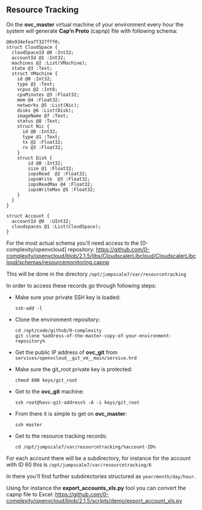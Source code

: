 ## Resource Tracking

On the **ovc_master** virtual machine of your environment every hour the system will generate **Cap’n Proto** (capnp) file with following schema:

```
@0x934efea7f327fff0;
struct CloudSpace {
  cloudSpaceId @0 :Int32;
  accountId @1 :Int32;
  machines @2 :List(VMachine);
  state @3 :Text;
  struct VMachine {
    id @0 :Int32;
    type @1 :Text;
    vcpus @2 :Int8;
    cpuMinutes @3 :Float32;
    mem @4 :Float32;
    networks @5 :List(Nic);
    disks @6 :List(Disk);
    imageName @7 :Text;
    status @8 :Text;
    struct Nic {
      id @0 :Int32;
      type @1 :Text;
      tx @2 :Float32;
      rx @3 :Float32;
    }
    struct Disk {
        id @0 :Int32;
        size @1 :Float32;
        iopsRead  @2 :Float32;
        iopsWrite  @3 :Float32;
        iopsReadMax @4 :Float32;
        iopsWriteMax @5 :Float32;
    }
  }
}

struct Account {
  accountId @0  :UInt32;
  cloudspaces @1 :List(CloudSpace);
}
```

For the most actual schema you'll need access to the [0-complexity/openvcloud] repository:
https://github.com/0-complexity/openvcloud/blob/2.1.5/libs/CloudscalerLibcloud/CloudscalerLibcloud/schemas/resourcemonitoring.capnp

This will be done in the directory `/opt/jumpscale7/var/resourcetracking`

In order to access these records go through following steps:

- Make sure your private SSH key is loaded:
  ```shell
  ssh-add -l
  ```

- Clone the environment repository:

  ```shell
  cd /opt/code/github/0-complexity
  git clone %address-of-the-master-copy-of-your-environment-repository%
  ```

- Get the public IP address of **ovc_git** from `services/openvcloud__git_vm__main/service.hrd`

- Make sure the git_root private key is protected:

  ```shell
  chmod 600 keys/git_root
  ```

- Get to the **ovc_git** machine:

  ```shell
  ssh root@%ovc-git-address% -A -i keys/git_root
  ```

- From there it is simple to get on **ovc_master**:

  ```shell
  ssh master
  ```  

- Get to the resource tracking records:

  ```shell
  cd /opt/jumpscale7/var/resourcetracking/%account-ID%
  ```

For each account there will be a subdirectory, for instance for the account with ID 60 this is `/opt/jumpscale7/var/resourcetracking/6`

In there you'll find further subdirectories structured as `year/month/day/hour`.

Using for instance the **export_accounts_xls.py** tool you can convert the capnp file to Excel:
https://github.com/0-complexity/openvcloud/blob/2.1.5/scripts/demo/export_account_xls.py
